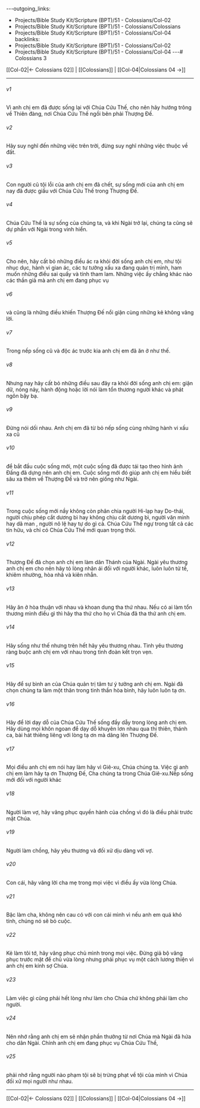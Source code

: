 ---outgoing_links:
  - Projects/Bible Study Kit/Scripture (BPT)/51 - Colossians/Col-02
  - Projects/Bible Study Kit/Scripture (BPT)/51 - Colossians/Colossians
  - Projects/Bible Study Kit/Scripture (BPT)/51 - Colossians/Col-04
backlinks:
  - Projects/Bible Study Kit/Scripture (BPT)/51 - Colossians/Col-02
  - Projects/Bible Study Kit/Scripture (BPT)/51 - Colossians/Col-04
---# Colossians 3

[[Col-02|← Colossians 02]] | [[Colossians]] | [[Col-04|Colossians 04 →]]
***



###### v1 
Vì anh chị em đã được sống lại với Chúa Cứu Thế, cho nên hãy hướng trông về Thiên đàng, nơi Chúa Cứu Thế ngồi bên phải Thượng Đế. 

###### v2 
Hãy suy nghĩ đến những việc trên trời, đừng suy nghĩ những việc thuộc về đất. 

###### v3 
Con người cũ tội lỗi của anh chị em đã chết, sự sống mới của anh chị em nay đã được giấu với Chúa Cứu Thế trong Thượng Đế. 

###### v4 
Chúa Cứu Thế là sự sống của chúng ta, và khi Ngài trở lại, chúng ta cũng sẽ dự phần với Ngài trong vinh hiển. 

###### v5 
Cho nên, hãy cất bỏ những điều ác ra khỏi đời sống anh chị em, như tội nhục dục, hành vi gian ác, các tư tưởng xấu xa đang quản trị mình, ham muốn những điều sai quấy và tính tham lam. Những việc ấy chẳng khác nào các thần giả mà anh chị em đang phục vụ 

###### v6 
và cũng là những điều khiến Thượng Đế nổi giận cùng những kẻ không vâng lời. 

###### v7 
Trong nếp sống cũ và độc ác trước kia anh chị em đã ăn ở như thế. 

###### v8 
Nhưng nay hãy cất bỏ những điều sau đây ra khỏi đời sống anh chị em: giận dữ, nóng nảy, hành động hoặc lời nói làm tổn thương người khác và phát ngôn bậy bạ. 

###### v9 
Đừng nói dối nhau. Anh chị em đã từ bỏ nếp sống cùng những hành vi xấu xa cũ 

###### v10 
để bắt đầu cuộc sống mới, một cuộc sống đã được tái tạo theo hình ảnh Đấng đã dựng nên anh chị em. Cuộc sống mới đó giúp anh chị em hiểu biết sâu xa thêm về Thượng Đế và trở nên giống như Ngài. 

###### v11 
Trong cuộc sống mới nầy không còn phân chia người Hi-lạp hay Do-thái, người chịu phép cắt dương bì hay không chịu cắt dương bì, người văn minh hay dã man , người nô lệ hay tự do gì cả. Chúa Cứu Thế ngự trong tất cả các tín hữu, và chỉ có Chúa Cứu Thế mới quan trọng thôi. 

###### v12 
Thượng Đế đã chọn anh chị em làm dân Thánh của Ngài. Ngài yêu thương anh chị em cho nên hãy tỏ lòng nhân ái đối với người khác, luôn luôn tử tế, khiêm nhường, hòa nhã và kiên nhẫn. 

###### v13 
Hãy ăn ở hòa thuận với nhau và khoan dung tha thứ nhau. Nếu có ai làm tổn thương mình điều gì thì hãy tha thứ cho họ vì Chúa đã tha thứ anh chị em. 

###### v14 
Hãy sống như thế nhưng trên hết hãy yêu thương nhau. Tình yêu thương ràng buộc anh chị em với nhau trong tình đoàn kết trọn vẹn. 

###### v15 
Hãy để sự bình an của Chúa quản trị tâm tư ý tưởng anh chị em. Ngài đã chọn chúng ta làm một thân trong tinh thần hòa bình, hãy luôn luôn tạ ơn. 

###### v16 
Hãy để lời dạy dỗ của Chúa Cứu Thế sống đầy dẫy trong lòng anh chị em. Hãy dùng mọi khôn ngoan để dạy dỗ khuyên lơn nhau qua thi thiên, thánh ca, bài hát thiêng liêng với lòng tạ ơn mà dâng lên Thượng Đế. 

###### v17 
Mọi điều anh chị em nói hay làm hãy vì Giê-xu, Chúa chúng ta. Việc gì anh chị em làm hãy tạ ơn Thượng Đế, Cha chúng ta trong Chúa Giê-xu.Nếp sống mới đối với người khác 

###### v18 
Người làm vợ, hãy vâng phục quyền hành của chồng vì đó là điều phải trước mặt Chúa. 

###### v19 
Người làm chồng, hãy yêu thương và đối xử dịu dàng với vợ. 

###### v20 
Con cái, hãy vâng lời cha mẹ trong mọi việc vì điều ấy vừa lòng Chúa. 

###### v21 
Bậc làm cha, không nên cau có với con cái mình vì nếu anh em quá khó tính, chúng nó sẽ bỏ cuộc. 

###### v22 
Kẻ làm tôi tớ, hãy vâng phục chủ mình trong mọi việc. Đừng giả bộ vâng phục trước mặt để chủ vừa lòng nhưng phải phục vụ một cách lương thiện vì anh chị em kính sợ Chúa. 

###### v23 
Làm việc gì cũng phải hết lòng như làm cho Chúa chứ không phải làm cho người. 

###### v24 
Nên nhớ rằng anh chị em sẽ nhận phần thưởng từ nơi Chúa mà Ngài đã hứa cho dân Ngài. Chính anh chị em đang phục vụ Chúa Cứu Thế, 

###### v25 
phải nhớ rằng người nào phạm tội sẽ bị trừng phạt về tội của mình vì Chúa đối xử mọi người như nhau.

***
[[Col-02|← Colossians 02]] | [[Colossians]] | [[Col-04|Colossians 04 →]]
